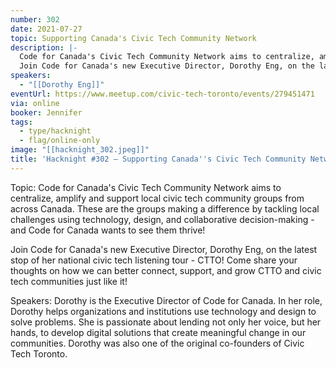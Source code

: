 ```yaml
---
number: 302
date: 2021-07-27
topic: Supporting Canada's Civic Tech Community Network
description: |-
  Code for Canada's Civic Tech Community Network aims to centralize, amplify and support local civic tech community groups from across Canada. These are the groups making a difference by tackling local challenges using technology, design, and collaborative decision-making - and Code for Canada wants to see them thrive!
  Join Code for Canada's new Executive Director, Dorothy Eng, on the latest stop of her national civic tech listening tour - CTTO! Come share your thoughts on how we can better connect, support, and grow CTTO and civic tech communities just like it!
speakers:
  - "[[Dorothy Eng]]"
eventUrl: https://www.meetup.com/civic-tech-toronto/events/279451471
via: online
booker: Jennifer
tags:
  - type/hacknight
  - flag/online-only
image: "[[hacknight_302.jpeg]]"
title: 'Hacknight #302 – Supporting Canada''s Civic Tech Community Network'
---
```


Topic:
Code for Canada's Civic Tech Community Network aims to centralize, amplify and support local civic tech community groups from across Canada. These are the groups making a difference by tackling local challenges using technology, design, and collaborative decision-making - and Code for Canada wants to see them thrive!

Join Code for Canada's new Executive Director, Dorothy Eng, on the latest stop of her national civic tech listening tour - CTTO! Come share your thoughts on how we can better connect, support, and grow CTTO and civic tech communities just like it!

Speakers:
Dorothy is the Executive Director of Code for Canada. In her role, Dorothy helps organizations and institutions use technology and design to solve problems. She is passionate about lending not only her voice, but her hands, to develop digital solutions that create meaningful change in our communities. Dorothy was also one of the original co-founders of Civic Tech Toronto.
